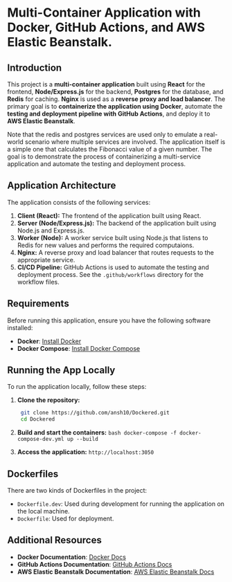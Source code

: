 # Multi-Container Application with Docker, GitHub Actions, and AWS Elastic Beanstalk.

## Introduction
This project is a **multi-container application** built using **React** for the frontend, **Node/Express.js** for the backend, **Postgres** for the database, and **Redis** for caching. **Nginx** is used as a **reverse proxy and load balancer**. The primary goal is to **containerize the application using Docker**, automate the **testing and deployment pipeline with GitHub Actions**, and deploy it to **AWS Elastic Beanstalk**.

Note that the redis and postgres services are used only to emulate a real-world scenario where multiple services are involved. The application itself is a simple one that calculates the Fibonacci value of a given number. The goal is to demonstrate the process of containerizing a multi-service application and automate the testing and deployment process.

## Application Architecture

The application consists of the following services:

1. **Client (React):** The frontend of the application built using React.
2. **Server (Node/Express.js):** The backend of the application built using Node.js and Express.js.
3. **Worker (Node):** A worker service built using Node.js that listens to Redis for new values and performs the required computaions.
4. **Nginx:** A reverse proxy and load balancer that routes requests to the appropriate service.
5. **CI/CD Pipeline:** GitHub Actions is used to automate the testing and deployment process. See the `.github/workflows` directory for the workflow files.



## Requirements
Before running this application, ensure you have the following software installed:

- **Docker**: [Install Docker](https://docs.docker.com/get-docker/)
- **Docker Compose**: [Install Docker Compose](https://docs.docker.com/compose/install/)

## Running the App Locally
To run the application locally, follow these steps:

1. **Clone the repository:**
   ```bash
    git clone https://github.com/ansh10/Dockered.git
    cd Dockered
   ```

2. **Build and start the containers:** `bash docker-compose -f docker-compose-dev.yml up --build`

3. **Access the application:** `http://localhost:3050`

## Dockerfiles
There are two kinds of Dockerfiles in the project:
- `Dockerfile.dev`: Used during development for running the application on the local machine.
- `Dockerfile`: Used for deployment.

## Additional Resources
- **Docker Documentation**: [Docker Docs](https://docs.docker.com/)
- **GitHub Actions Documentation**: [GitHub Actions Docs](https://docs.github.com/en/actions)
- **AWS Elastic Beanstalk Documentation**: [AWS Elastic Beanstalk Docs](https://docs.aws.amazon.com/elasticbeanstalk/latest/dg/Welcome.html)